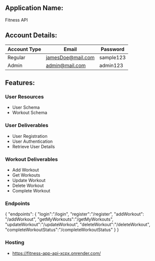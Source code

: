 ## Application Name:
Fitness API

## Account Details:

| Account Type | Email                | Password   |
|--------------|----------------------|------------|
| Regular      | jamesDoe@mail.com    | sample123  |
| Admin        | admin@mail.com       | admin123   |


## Features:

### User Resources
  - User Schema
  - Workout Schema

### User Deliverables
  - User Registration
  - User Authentication
  - Retrieve User Details

### Workout Deliverables
  - Add Workout
  - Get Workouts
  - Update Workout
  - Delete Workout
  - Complete Workout

### Endpoints
{
    "endpoints": {
        "login":"/login",
        "register":"/register",
        "addWorkout": "/addWorkout",
        "getMyWorkouts":"/getMyWorkouts",
        "updateWorkout":"/updateWorkout",
        "deleteWorkout":"/deleteWorkout",
        "completeWorkoutStatus":"/completeWorkoutStatus"
    }
}

### Hosting
- https://fitness-app-api-xcpx.onrender.com/